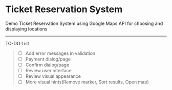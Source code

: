 Ticket Reservation System
===================
Demo Ticket Reservation System using Google Maps API for choosing and displaying locations

--- 

TO-DO List
> - [ ] Add error messages in validation
> - [ ] Payment dialog/page 
> - [ ] Confirm dialog/page
> - [ ] Review user interface 
> - [ ] Review visual appearance
> - [ ] More visual hints(Remove marker, Sort results, Open map)

